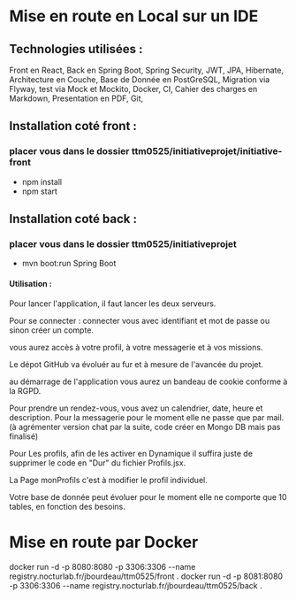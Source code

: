 # Mise en route en Local sur un IDE

## Technologies utilisées :
Front en React,
Back en Spring Boot,
Spring Security, JWT, JPA, Hibernate,
Architecture en Couche,
Base de Donnée en PostGreSQL,
Migration via Flyway,
test via Mock et Mockito,
Docker,
CI,
Cahier des charges en Markdown,
Presentation en PDF,
Git,


## Installation coté front :
### placer vous dans le dossier ttm0525/initiativeprojet/initiative-front
- npm install
- npm start
## Installation coté back :
### placer vous dans le dossier ttm0525/initiativeprojet
- mvn boot:run Spring Boot

#### Utilisation :
Pour lancer l'application, il faut lancer les deux serveurs.

Pour se connecter : connecter vous avec identifiant et mot de passe ou sinon créer un compte.

vous aurez accès à votre profil, à votre messagerie et à vos missions.

Le dépot GitHub va évoluér au fur et à mesure de l'avancée du projet.

au démarrage de l'application vous aurez un bandeau de cookie conforme à la RGPD.

Pour prendre un rendez-vous, vous avez un calendrier, date, heure et description.
Pour la messagerie pour le moment elle ne passe que par mail.(à agrémenter version chat par la suite, code créer en Mongo DB mais pas finalisé)

Pour Les profils, afin de les activer en Dynamique il suffira juste de supprimer le code en "Dur" du fichier Profils.jsx.

La Page monProfils c'est à modifier le profil individuel.

Votre base de donnée peut évoluer pour le moment elle ne comporte que 10 tables, en fonction des besoins. 




# Mise en route par Docker

docker run -d -p 8080:8080 -p 3306:3306 --name registry.nocturlab.fr/jbourdeau/ttm0525/front .
docker run -d -p 8081:8080 -p 3306:3306 --name registry.nocturlab.fr/jbourdeau/ttm0525/back .
